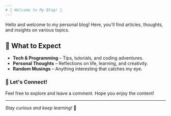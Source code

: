 ```yaml
---
# 🌟 Welcome to My Blog! 🌟
---
```

Hello and welcome to my personal blog! Here, you'll find articles, thoughts, and insights on various topics.  

## 📌 What to Expect  
- **Tech & Programming** – Tips, tutorials, and coding adventures.  
- **Personal Thoughts** – Reflections on life, learning, and creativity.  
- **Random Musings** – Anything interesting that catches my eye.  

### 🚀 Let's Connect!  
Feel free to explore and leave a comment. Hope you enjoy the content!  

---
_Stay curious and keep learning!_ 🚀  
